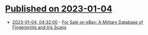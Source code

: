 # [Published on 2023-01-04](index.md)

* [2023-01-04, 04:32:00](https://soylentnews.org/article.pl?sid=23/01/03/0413257&from=rss) - [For Sale on eBay: A Military Database of Fingerprints and Iris Scans](https://soylentnews.org/article.pl?sid=23/01/03/0413257&from=rss)
